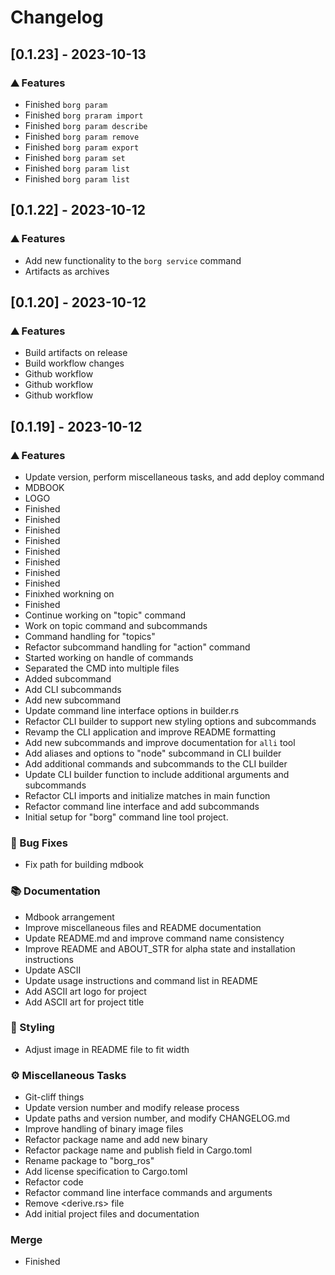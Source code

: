 # Changelog

## [0.1.23] - 2023-10-13

### <!-- 0 -->⛰️  Features

- Finished `borg param`
- Finished `borg praram import`
- Finished `borg param describe`
- Finished `borg param remove`
- Finished `borg param export`
- Finished `borg param set`
- Finished `borg param list`
- Finished `borg param list`

## [0.1.22] - 2023-10-12

### <!-- 0 -->⛰️  Features

- Add new functionality to the `borg service` command
- Artifacts as archives

## [0.1.20] - 2023-10-12

### <!-- 0 -->⛰️  Features

- Build artifacts on release
- Build workflow changes
- Github workflow
- Github workflow
- Github workflow

## [0.1.19] - 2023-10-12

### <!-- 0 -->⛰️  Features

- Update version, perform miscellaneous tasks, and add deploy command
- MDBOOK
- LOGO
- Finished <borg action goal>
- Finished <borg action list>
- Finished <borg action info>
- Finished <borg topic delay>
- Finished <borg topic find>
- Finished <borg topic bw>
- Finished <borg topic kind>
- Finished <borg topic info>
- Finixhed workning on <borg topic pub>
- Finished <borg topic echo>
- Continue working on "topic" command
- Work on topic command and subcommands
- Command handling for "topics"
- Refactor subcommand handling for "action" command
- Started working on handle of commands
- Separated the CMD into multiple files
- Added subcommand <borg daemon>
- Add CLI subcommands <ros middleware>
- Add new subcommand <borg frame>
- Update command line interface options in builder.rs
- Refactor CLI builder to support new styling options and subcommands
- Revamp the CLI application and improve README formatting
- Add new subcommands and improve documentation for `alli` tool
- Add aliases and options to "node" subcommand in CLI builder
- Add additional commands and subcommands to the CLI builder
- Update CLI builder function to include additional arguments and subcommands
- Refactor CLI imports and initialize matches in main function
- Refactor command line interface and add subcommands
- Initial setup for "borg" command line tool project.

### <!-- 1 -->🐛 Bug Fixes

- Fix path for building mdbook

### <!-- 3 -->📚 Documentation

- Mdbook arrangement
- Improve miscellaneous files and README documentation
- Update README.md and improve command name consistency
- Improve README and ABOUT_STR for alpha state and installation instructions
- Update ASCII
- Update usage instructions and command list in README
- Add ASCII art logo for project
- Add ASCII art for project title

### <!-- 5 -->🎨 Styling

- Adjust image in README file to fit width

### <!-- 7 -->⚙️ Miscellaneous Tasks

- Git-cliff things
- Update version number and modify release process
- Update paths and version number, and modify CHANGELOG.md
- Improve handling of binary image files
- Refactor package name and add new binary
- Refactor package name and publish field in Cargo.toml
- Rename package to "borg_ros"
- Add license specification to Cargo.toml
- Refactor code
- Refactor command line interface commands and arguments
- Remove <derive.rs> file
- Add initial project files and documentation

### Merge

- Finished <borg action>

<!-- BRESILLA -->
